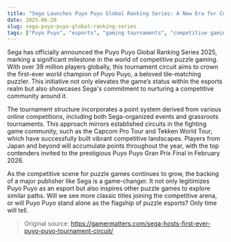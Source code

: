 ```yaml
---
title: "Sega Launches Puyo Puyo Global Ranking Series: A New Era for Competitive Puzzle Gaming"
date: 2025-06-20
slug: sega-puyo-puyo-global-ranking-series
tags: ["Puyo Puyo", "esports", "gaming tournaments", "competitive gaming"]
---
```


Sega has officially announced the Puyo Puyo Global Ranking Series 2025, marking a significant milestone in the world of competitive puzzle gaming. With over 39 million players globally, this tournament circuit aims to crown the first-ever world champion of Puyo Puyo, a beloved tile-matching puzzler. This initiative not only elevates the game’s status within the esports realm but also showcases Sega's commitment to nurturing a competitive community around it.

The tournament structure incorporates a point system derived from various online competitions, including both Sega-organized events and grassroots tournaments. This approach mirrors established circuits in the fighting game community, such as the Capcom Pro Tour and Tekken World Tour, which have successfully built vibrant competitive landscapes. Players from Japan and beyond will accumulate points throughout the year, with the top contenders invited to the prestigious Puyo Puyo Gran Prix Final in February 2026.

As the competitive scene for puzzle games continues to grow, the backing of a major publisher like Sega is a game-changer. It not only legitimizes Puyo Puyo as an esport but also inspires other puzzle games to explore similar paths. Will we see more classic titles joining the competitive arena, or will Puyo Puyo stand alone as the flagship of puzzle esports? Only time will tell.

> Original source: https://gamermatters.com/sega-hosts-first-ever-puyo-puyo-tournament-circuit/
